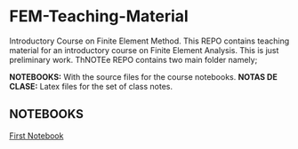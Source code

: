 # FEM-Teaching-Material
Introductory Course on Finite Element Method.
This REPO contains teaching material for an introductory course on Finite Element Analysis. This is just preliminary work. ThNOTEe REPO contains two main folder namely;

**NOTEBOOKS:** With the source files for the course notebooks.
**NOTAS DE CLASE:** Latex files for the set of class notes.

## NOTEBOOKS
[First Notebook](<https://nbviewer.jupyter.org/github/jgomezc1/FEM-Teaching-Material/blob/master/NB%200%20Sample.ipynb>)
